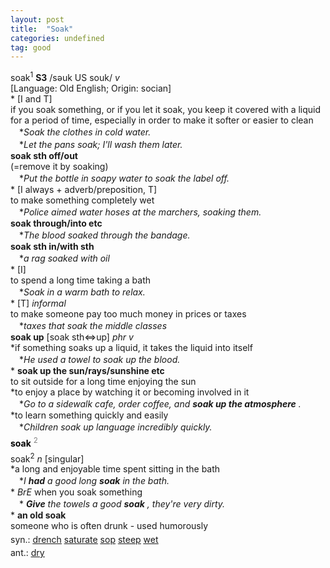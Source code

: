 ```yaml
---
layout: post
title:  "Soak"
categories: undefined
tag: good
---
```

<DIV style="MARGIN: 0px 0px 5px">soak<SUP>1</SUP> <B>S3</B> /səuk US souk/ <I>v</I> <BR>[Language: Old English; Origin: socian]<BR>* [I and T] <BR>if you soak something, or if you let it soak, you keep it covered with a liquid for a period of time, especially in order to make it softer or easier to clean<BR>　*<I>Soak the clothes in cold water.</I><BR>　*<I>Let the pans soak; I'll wash them later.</I><BR><B>soak sth off/out</B><BR>(=remove it by soaking)<BR>　*<I>Put the bottle in soapy water to soak the label off.</I><BR>* [I always + adverb/preposition, T] <BR>to make something completely wet<BR>　*<I>Police aimed water hoses at the marchers, soaking them.</I><BR><B>soak through/into etc</B><BR>　*<I>The blood soaked through the bandage.</I><BR><B>soak sth in/with sth</B><BR>　*<I>a rag soaked with oil</I><BR>* [I] <BR>to spend a long time taking a bath<BR>　*<I>Soak in a warm bath to relax.</I><BR>* [T] <I>informal</I> <BR>to make someone pay too much money in prices or taxes<BR>　*<I>taxes that soak the middle classes</I><BR><B>soak up</B> [soak sth⇔up] <I>phr v</I><BR>*if something soaks up a liquid, it takes the liquid into itself<BR>　*<I>He used a towel to soak up the blood.</I><BR>* <B>soak up the sun/rays/sunshine etc</B><BR>to sit outside for a long time enjoying the sun<BR>*to enjoy a place by watching it or becoming involved in it<BR>　*<I>Go to a sidewalk cafe, order coffee, and <B>soak up the atmosphere</B> .</I><BR>*to learn something quickly and easily<BR>　*<I>Children soak up language incredibly quickly.</I></DIV>
<DIV style="COLOR: #808080; MARGIN: 0px 0px 5px; LINE-HEIGHT: normal"><SPAN style="FONT-SIZE: 10.5pt; COLOR: #000000; LINE-HEIGHT: normal"><B>soak</B></SPAN> <SUP style="FONT-SIZE: 83%; LINE-HEIGHT: normal">2</SUP> </DIV>
<DIV style="MARGIN: 0px 0px 5px">soak<SUP>2</SUP> <I>n</I> [singular] <BR>*a long and enjoyable time spent sitting in the bath<BR>　*<I>I <B>had</B> a good long <B>soak</B> in the bath.</I><BR>* <I>BrE</I> when you soak something<BR>　*<I> <B>Give</B> the towels a good <B>soak</B> , they're very dirty.</I><BR>* <B>an old soak</B><BR>someone who is often drunk - used humorously</DIV>
<DIV style="MARGIN: 0px 0px 5px">
<DIV style="MARGIN: 4px 0px">syn.: <A href="{{ site.baseurl }}/drench"><U>drench</U></A> <A href="{{ site.baseurl }}/saturate"><U>saturate</U></A> <A href="{{ site.baseurl }}/sop"><U>sop</U></A> <A href="{{ site.baseurl }}/steep"><U>steep</U></A> <A href="{{ site.baseurl }}/wet"><U>wet</U></A></DIV>
<DIV style="MARGIN: 4px 0px">ant.: <A href="{{ site.baseurl }}/dry"><U>dry</U></A></DIV></DIV>
